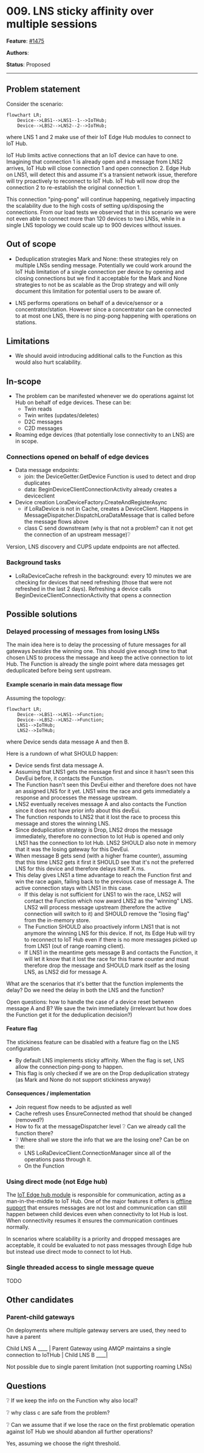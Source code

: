 # 009. LNS sticky affinity over multiple sessions

**Feature**: [#1475](https://github.com/Azure/iotedge-lorawan-starterkit/issues/1475)  

**Authors**:

**Status**: Proposed
__________

## Problem statement

Consider the scenario:

```mermaid
flowchart LR;
    Device-->LBS1-->LNS1--1-->IoTHub;
    Device-->LBS2-->LNS2--2-->IoTHub;
```

where LNS 1 and 2 make use of their IoT Edge Hub modules to connect to IoT Hub.

IoT Hub limits active connections that an IoT device can have to one. Imagining that connection 1 is
already open and a message from LNS2 arrives, IoT Hub will close connection 1 and open connection 2.
Edge Hub on LNS1, will detect this and assume it's a transient network issue, therefore will try
proactively to reconnect to IoT Hub. IoT Hub will now drop the connection 2 to re-establish the
original connection 1.  

This connection "ping-pong" will continue happening, negatively impacting the scalability due to the
high costs of setting up/disposing the connections. From our load tests we observed that in this
scenario we were not even able to connect more than 120 devices to two LNSs, while in a single LNS
topology we could scale up to 900 devices without issues.

## Out of scope

- Deduplication strategies Mark and None: these strategies rely on multiple LNSs sending message.
Potentially we could work around the IoT Hub limitation of a single connection per device by
opening and closing connections but we find it acceptable for the Mark and None strategies to not be as scalable as
the Drop strategy and will only document this limitation for potential users to be aware of.

- LNS performs operations on behalf of a device/sensor or a concentrator/station. However since a
concentrator can be connected to at most one LNS, there is no ping-pong happening with operations on
stations.

## Limitations

- We should avoid introducing additional calls to the Function as this would also hurt scalability.
  
## In-scope

- The problem can be manifested whenever we do operations against Iot Hub on behalf of edge devices. These can be:
  - Twin reads
  - Twin writes (updates/deletes)
  - D2C messages
  - C2D messages
- Roaming edge devices (that potentially lose connectivity to an LNS) are in scope.

### Connections opened on behalf of edge devices

- Data message endpoints:
  - join: the DeviceGetter.GetDevice Function is used to detect and drop duplicates
  - data: BeginDeviceClientConnectionActivity already creates a deviceclient
- Device creation LoraDeviceFactory.CreateAndRegisterAsync
  - if LoRaDevice is not in Cache, creates a DeviceClient. Happens in
    MessageDispatcher.DispatchLoraDataMessage that is called before the message flows above
  - class C send downstream (why is that not a problem? can it not get the connection of an upstream
    message)❔

Version, LNS discovery and CUPS update endpoints are not affected.

### Background tasks

- LoRaDeviceCache refresh in the background: every 10 minutes we are checking for devices that need
  refreshing (those that were not refreshed in the last 2 days). Refreshing a device calls
  BeginDeviceClientConnectionActivity that opens a connection

## Possible solutions

### Delayed processing of messages from losing LNSs

The main idea here is to delay the processing of future messages for all gateways *besides* the
winning one. This should give enough time to that chosen LNS to process the message and keep the
active connection to Iot Hub. The Function is already the single point where data messages get
deduplicated before being sent upstream.

#### Example scenario in main data message flow

Assuming the topology:

```mermaid
flowchart LR;
    Device-->LBS1-->LNS1-->Function;
    Device-->LBS2-->LNS2-->Function;
    LNS1-->IoTHub;
    LNS2-->IoTHub;
```

where Device sends data message A and then B.

Here is a rundown of what SHOULD happen:

- Device sends first data message A.
- Assuming that LNS1 gets the message first and since it hasn't seen this DevEui before, it contacts
  the Function.
- The Function hasn't seen this DevEui either and therefore does not have an assigned LNS for it
  yet. LNS1 wins the race and gets immediately a response and processes the message upstream.
- LNS2 eventually receives message A and also contacts the Function since it does not have prior
  info about this devEui.
- The function responds to LNS2 that it lost the race to process this message and stores the winning LNS.
- Since deduplication strategy is Drop, LNS2 drops the message immediately, therefore no
  connection to Iot Hub is opened and only LNS1 has the connection to Iot Hub. LNS2 SHOULD also note in
  memory that it was the losing gateway for this DevEui.
- When message B gets send (with a higher frame counter), assuming that this time LNS2 gets it
  first it SHOULD see that it's not the preferred LNS for this device and therefore delays itself X ms.
- This delay gives LNS1 a time advantage to reach the Function first and win the race again, failing
  back to the previous case of message A. The active connection stays with LNS1 in this case.
  - If this delay is not sufficient for LNS1 to win the race, LNS2 will contact the Function which
    now award LNS2 as the "winning" LNS. LNS2 will process message upstream (therefore the active
    connection will switch to it) and SHOULD remove the "losing flag" from the in-memory store.
  - The Function SHOULD also proactively inform LNS1 that is not anymore the winning LNS for this
    device. If not, its Edge Hub will try to reconnect to IoT Hub even if there is no more messages
    picked up from LNS1 (out of range roaming client). 
  - If LNS1 in the meantime gets message B and contacts the Function, it will let it know that it lost the race
    for this frame counter and must therefore drop the message and SHOULD mark itself as the losing LNS, as
    LNS2 did for message A.

What are the scenarios that it's better that the function implements the delay? 
Do we need the delay in both the LNS and the function?
  
Open questions: how to handle the case of a device reset between message A and B? We save the twin
immediately (irrelevant but how does the Function get it for the deduplication decision?)

#### Feature flag

The stickiness feature can be disabled with a feature flag on the LNS configuration.

- By default LNS implements sticky affinity. When the flag is set, LNS allow the connection
  ping-pong to happen.
- This flag is only checked if we are on the Drop deduplication strategy (as Mark and None do not
  support stickiness anyway)

#### Consequences / implementation

- Join request flow needs to be adjusted as well
- Cache refresh uses EnsureConnected method that should be changed (removed?)
- How to fix at the messageDispatcher level ❔ Can we already call the function there?
- ❔ Where shall we store the info that we are the losing one? Can be on the:
  - LNS LoRaDeviceClient.ConnectionManager since all of the operations pass through it.
  - On the Function

### Using direct mode (not Edge hub)

The [IoT Edge hub
module](https://docs.microsoft.com/en-us/azure/iot-edge/iot-edge-runtime?view=iotedge-2020-11#iot-edge-hub)
is responsible for communication, acting as a man-in-the-middle to IoT Hub. One of the major
features it offers is [offline
support](https://docs.microsoft.com/en-us/azure/iot-edge/offline-capabilities?view=iotedge-2020-11#how-it-works)
that ensures messages are not lost and communication can still happen between child devices even
when connectivity to Iot Hub is lost. When connectivity resumes it ensures the communication
continues normally.

In scenarios where scalability is a priority and dropped messages are acceptable, it could be
evaluated to not pass messages through Edge hub but instead use direct mode to connect to Iot Hub.

### Single threaded access to single message queue

TODO

## Other candidates

### Parent-child gateways

On deployments where multiple gateway servers are used, they need to have a parent 

Child LNS A ____ | Parent Gateway using AMQP maintains a single connection to IoTHub | Child LNS B
                ____|

Not possible due to single parent limitation (not supporting roaming LNSs)

## Questions

❔ If we keep the info on the Function why also local?

❔ why class c are safe from the problem?

❔ Can we assume that if we lose the race on the first problematic operation against IoT Hub we
should abandon all further operations?  

Yes, assuming we choose the right threshold.

